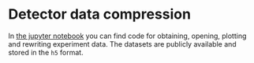 # Detector data compression

In [the jupyter notebook](detector_data_compression.ipynb) you can find code for obtaining, opening, plotting and rewriting experiment data. The datasets are publicly available and stored in the `h5` format.
